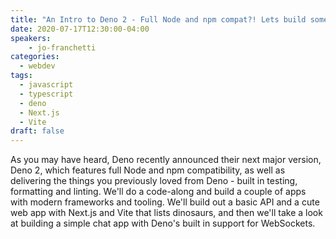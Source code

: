 ```yaml
---
title: "An Intro to Deno 2 - Full Node and npm compat?! Lets build some apps!"
date: 2020-07-17T12:30:00-04:00
speakers:
    - jo-franchetti
categories:
  - webdev
tags:
  - javascript
  - typescript
  - deno
  - Next.js
  - Vite
draft: false
---
```


As you may have heard, Deno recently announced their next major version, Deno 2, which features full Node and npm compatibility, as well as delivering the things you previously loved from Deno - built in testing, formatting and linting. We'll do a code-along and build a couple of apps with modern frameworks and tooling. We'll build out a basic API and a cute web app with Next.js and Vite that lists dinosaurs, and then we'll take a look at building a simple chat app with Deno's built in support for WebSockets.
